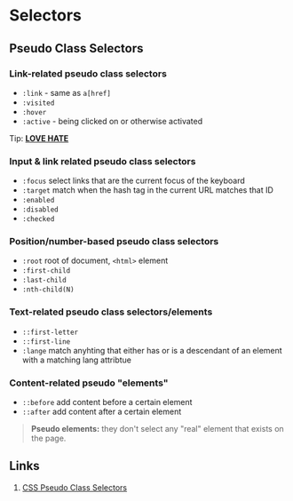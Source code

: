 # Selectors

## Pseudo Class Selectors

### Link-related pseudo class selectors

- `:link` - same as `a[href]`
- `:visited`
- `:hover`
- `:active` - being clicked on or otherwise activated

Tip: **[LOVE HATE](http://css-tricks.com/remember-selectors-with-love-and-hate/)** 

### Input & link related pseudo class selectors

- `:focus` select links that are the current focus of the keyboard
- `:target` match when the hash tag in the current URL matches that ID
- `:enabled`
- `:disabled`
- `:checked`

### Position/number-based pseudo class selectors

- `:root` root of document, `<html>` element
- `:first-child`
- `:last-child`
- `:nth-child(N)`

### Text-related pseudo class selectors/elements

- `::first-letter`
- `::first-line`
- `:lange` match anyhting that either has or is a descendant of an element with a matching lang attribtue

### Content-related pseudo "elements"
- `::before` add content before a certain element
- `::after` add content after a certain element

> **Pseudo elements:** they don't select any "real" element that exists on the page.

## Links

1. [CSS Pseudo Class Selectors](https://css-tricks.com/pseudo-class-selectors/)